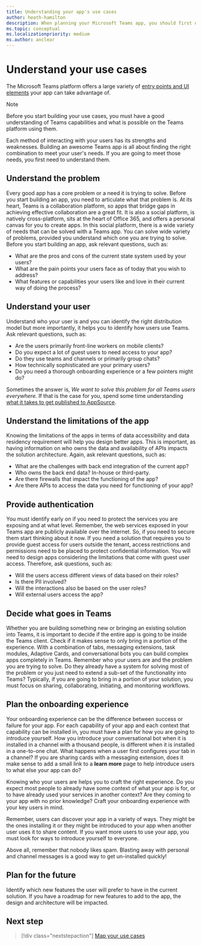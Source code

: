 ```yaml
---
title: Understanding your app's use cases
author: heath-hamilton
description: When planning your Microsoft Teams app, you should first understand what problems your app is trying to solve.
ms.topic: conceptual
ms.localizationpriority: medium
ms.author: anclear
---
```


# Understand your use cases

The Microsoft Teams platform offers a large variety of [entry points and UI elements](../../concepts/extensibility-points.md) your app can take advantage of.
> [!NOTE]
> Before you start building your use cases, you must have a good understanding of Teams capabilities and what is possible on the Teams platform using them.

Each method of interacting with your users has its strengths and weaknesses. Building an awesome Teams app is all about finding the right combination to meet your user's needs. If you are going to meet those needs, you first need to understand them.

## Understand the problem

Every good app has a core problem or a need it is trying to solve. Before you start building an app, you need to articulate what that problem is. At its heart, Teams is a collaboration platform, so apps that bridge gaps in achieving effective collaboration are a great fit. It is also a social platform, is natively cross-platform, sits at the heart of Office 365, and offers a personal canvas for you to create apps. In this social platform, there is a wide variety of needs that can be solved with a Teams app. You can solve wide variety of problems, provided you understand which one you are trying to solve. Before you start building an app, ask relevant questions, such as:

* What are the pros and cons of the current state system used by your users?
* What are the pain points your users face as of today that you wish to address?
* What features or capabilities your users like and love in their current way of doing the process?

## Understand your user

Understand who your user is and you can identify the right distribution model but more importantly, it helps you to identify how users use Teams. Ask relevant questions, such as:

* Are the users primarily front-line workers on mobile clients?
* Do you expect a lot of guest users to need access to your app?
* Do they use teams and channels or primarily group chats?
* How technically sophisticated are your primary users?
* Do you need a thorough onboarding experience or a few pointers might do?

Sometimes the answer is, *We want to solve this problem for all Teams users everywhere.* If that is the case for you, spend some time understanding [what it takes to get published to AppSource](~/concepts/deploy-and-publish/appsource/prepare/submission-checklist.md).

## Understand the limitations of the app

Knowing the limitations of the apps in terms of data accessibility and data residency requirement will help you design better apps. This is important, as having information on who owns the data and availability of APIs impacts the solution architecture. Again, ask relevant questions, such as:

* What are the challenges with back end integration of the current app?
* Who owns the back end data? In-house or third-party.
* Are there firewalls that impact the functioning of the app?
* Are there APIs to access the data you need for functioning of your app? 

## Provide authentication

You must identify early on if you need to protect the services you are exposing and at what level. Remember, the web services exposed in your Teams app are publicly available over the internet. So, if you need to secure them start thinking about it now. If you need a solution that requires you to provide guest access for users outside the tenant, access restrictions and permissions need to be placed to protect confidential information. You will need to design apps considering the limitations that come with guest user access. Therefore, ask questions, such as: 

* Will the users access different views of data based on their roles?
* Is there PII involved?
* Will the interactions also be based on the user roles?
* Will external users access the app?

## Decide what goes in Teams

Whether you are building something new or bringing an existing solution into Teams, it is important to decide if the entire app is going to be inside the Teams client. Check if it makes sense to only bring in a portion of the experience. With a combination of tabs, messaging extensions, task modules, Adaptive Cards, and conversational bots you can build complex apps completely in Teams.
Remember who your users are and the problem you are trying to solve. Do they already have a system for solving most of the problem or you just need to extend a sub-set of the functionality into Teams? Typically, if you are going to bring in a portion of your solution, you must focus on sharing, collaborating, initiating, and monitoring workflows.

## Plan the onboarding experience

Your onboarding experience can be the difference between success or failure for your app. For each capability of your app and each context that capability can be installed in, you must have a plan for how you are going to introduce yourself. How you introduce your conversational bot when it is installed in a channel with a thousand people, is different when it is installed in a one-to-one chat. What happens when a user first configures your tab in a channel? If you are sharing cards with a messaging extension, does it make sense to add a small link to a **learn more** page to help introduce users to what else your app can do?

Knowing who your users are helps you to craft the right experience. Do you expect most people to already have some context of what your app is for, or to have already used your services in another context? Are they coming to your app with no prior knowledge? Craft your onboarding experience with your key users in mind.

Remember, users can discover your app in a variety of ways. They might be the ones installing it or they might be introduced to your app when another user uses it to share content. If you want more users to use your app, you must look for ways to introduce yourself to everyone.

Above all, remember that nobody likes spam. Blasting away with personal and channel messages is a good way to get un-installed quickly!

## Plan for the future

Identify which new features the user will prefer to have in the current solution. If you have a roadmap for new features to add to the app, the design and architecture will be impacted.

## Next step

> [!div class="nextstepaction"]
> [Map your use cases](../../concepts/design/map-use-cases.md)
